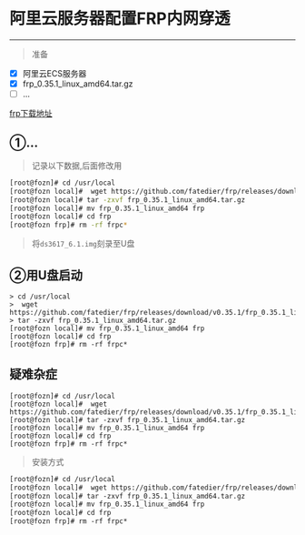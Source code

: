 # 阿里云服务器配置FRP内网穿透
---
> 准备

- [x] 阿里云ECS服务器
- [x] frp_0.35.1_linux_amd64.tar.gz
- [ ] ...

[frp下载地址](https://github.com/fatedier/frp/releases)

## ①...

> 记录以下数据,后面修改用 
```sh
[root@fozn]# cd /usr/local
[root@fozn local]#  wget https://github.com/fatedier/frp/releases/download/v0.35.1/frp_0.35.1_linux_amd64.tar.gz
[root@fozn local]# tar -zxvf frp_0.35.1_linux_amd64.tar.gz
[root@fozn local]# mv frp_0.35.1_linux_amd64 frp
[root@fozn local]# cd frp
[root@fozn frp]# rm -rf frpc*
```
> 将`ds3617_6.1.img`刻录至U盘

## ②用U盘启动
```shell
> cd /usr/local
>  wget https://github.com/fatedier/frp/releases/download/v0.35.1/frp_0.35.1_linux_amd64.tar.gz
> tar -zxvf frp_0.35.1_linux_amd64.tar.gz
[root@fozn local]# mv frp_0.35.1_linux_amd64 frp
[root@fozn local]# cd frp
[root@fozn frp]# rm -rf frpc*
```

## 疑难杂症

```console
[root@fozn]# cd /usr/local
[root@fozn local]#  wget https://github.com/fatedier/frp/releases/download/v0.35.1/frp_0.35.1_linux_amd64.tar.gz
[root@fozn local]# tar -zxvf frp_0.35.1_linux_amd64.tar.gz
[root@fozn local]# mv frp_0.35.1_linux_amd64 frp
[root@fozn local]# cd frp
[root@fozn frp]# rm -rf frpc*
```

> 安装方式

```vb
[root@fozn]# cd /usr/local
[root@fozn local]#  wget https://github.com/fatedier/frp/releases/download/v0.35.1/frp_0.35.1_linux_amd64.tar.gz
[root@fozn local]# tar -zxvf frp_0.35.1_linux_amd64.tar.gz
[root@fozn local]# mv frp_0.35.1_linux_amd64 frp
[root@fozn local]# cd frp
[root@fozn frp]# rm -rf frpc*
```
